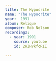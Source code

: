 ```yaml
---
title: The Hypocrite
name: "The Hypocrite"
year:  1991
album: Relique
composer: Rob Nelson
recordingz:
  - year: 1991
    source: youtube
    id: 2HIHVkfcRII
 
---
```


